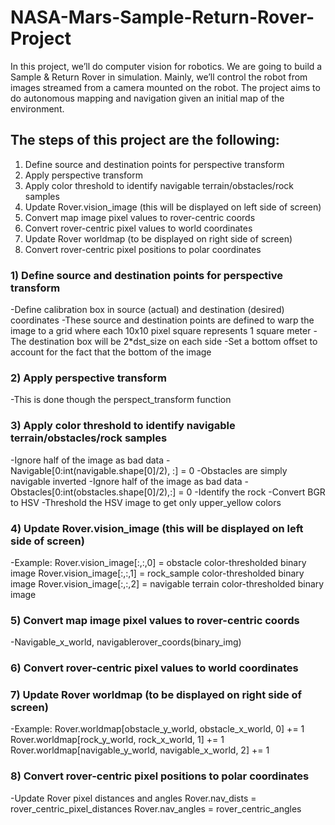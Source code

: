 # NASA-Mars-Sample-Return-Rover-Project
In this project, we’ll do computer vision for robotics. We are going to build a Sample &amp; Return Rover in simulation. Mainly, we’ll control the robot from images streamed from a camera mounted on the robot. The project aims to do autonomous mapping and navigation given an initial map of the environment.

## The steps of this project are the following: 
1) Define source and destination points for perspective transform
2) Apply perspective transform
3) Apply color threshold to identify navigable terrain/obstacles/rock samples
4) Update Rover.vision_image (this will be displayed on left side of screen)
5) Convert map image pixel values to rover-centric coords
6) Convert rover-centric pixel values to world coordinates
7) Update Rover worldmap (to be displayed on right side of screen)
8) Convert rover-centric pixel positions to polar coordinates

### 1) Define source and destination points for perspective transform
-Define calibration box in source (actual) and destination (desired) coordinates
-These source and destination points are defined to warp the image to a grid where each 10x10 pixel square represents 1 square meter
-The destination box will be 2*dst_size on each side
-Set a bottom offset to account for the fact that the bottom of the image
### 2) Apply perspective transform
-This is done though the perspect_transform function
### 3) Apply color threshold to identify navigable terrain/obstacles/rock samples
-Ignore half of the image as bad data
-Navigable[0:int(navigable.shape[0]/2), :] = 0
-Obstacles are simply navigable inverted
-Ignore half of the image as bad data
-Obstacles[0:int(obstacles.shape[0]/2),:] = 0
-Identify the rock
-Convert BGR to HSV
-Threshold the HSV image to get only upper_yellow colors
### 4) Update Rover.vision_image (this will be displayed on left side of screen)
-Example: Rover.vision_image[:,:,0] = obstacle color-thresholded binary image
     Rover.vision_image[:,:,1] = rock_sample color-thresholded binary image
     Rover.vision_image[:,:,2] = navigable terrain color-thresholded binary image
### 5) Convert map image pixel values to rover-centric coords
-Navigable_x_world, navigablerover_coords(binary_img)
### 6) Convert rover-centric pixel values to world coordinates
### 7) Update Rover worldmap (to be displayed on right side of screen)
-Example: Rover.worldmap[obstacle_y_world, obstacle_x_world, 0] += 1 <br />
     Rover.worldmap[rock_y_world, rock_x_world, 1] += 1 <br />
     Rover.worldmap[navigable_y_world, navigable_x_world, 2] += 1
### 8) Convert rover-centric pixel positions to polar coordinates
-Update Rover pixel distances and angles
     Rover.nav_dists = rover_centric_pixel_distances
     Rover.nav_angles = rover_centric_angles



